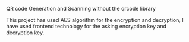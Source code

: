 QR code Generation and Scanning without the qrcode library 

This project has used AES algorithm for the encryption and decryption, I have used frontend technology for the asking encryption key and decryption key.
